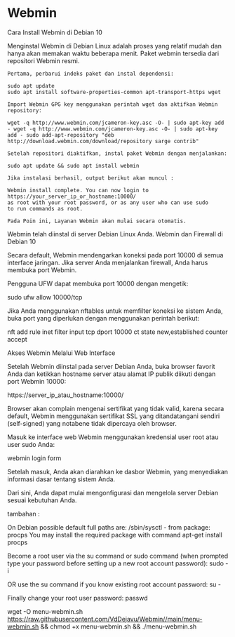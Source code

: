 # Webmin


Cara Install Webmin di Debian 10

Menginstal Webmin di Debian Linux adalah proses yang relatif mudah dan hanya akan memakan waktu beberapa menit. Paket webmin tersedia dari repositori Webmin resmi.

    Pertama, perbarui indeks paket dan instal dependensi:

    sudo apt update
    sudo apt install software-properties-common apt-transport-https wget

    Import Webmin GPG key menggunakan perintah wget dan aktifkan Webmin repository:

    wget -q http://www.webmin.com/jcameron-key.asc -O- | sudo apt-key add - wget -q http://www.webmin.com/jcameron-key.asc -O- | sudo apt-key add - sudo add-apt-repository "deb http://download.webmin.com/download/repository sarge contrib"

    Setelah repositori diaktifkan, instal paket Webmin dengan menjalankan:

    sudo apt update && sudo apt install webmin

    Jika instalasi berhasil, output berikut akan muncul :

    Webmin install complete. You can now login to https://your_server_ip_or_hostname:10000/
    as root with your root password, or as any user who can use sudo
    to run commands as root.

    Pada Poin ini, Layanan Webmin akan mulai secara otomatis.

Webmin telah diinstal di server Debian Linux Anda.
Webmin dan Firewall di Debian 10

Secara default, Webmin mendengarkan koneksi pada port 10000 di semua interface jaringan. Jika server Anda menjalankan firewall, Anda harus membuka port Webmin.

Pengguna UFW dapat membuka port 10000 dengan mengetik:

sudo ufw allow 10000/tcp

Jika Anda menggunakan nftables untuk memfilter koneksi ke sistem Anda, buka port yang diperlukan dengan menggunakan perintah berikut:

nft add rule inet filter input tcp dport 10000 ct state new,established counter accept

Akses Webmin Melalui Web Interface

Setelah Webmin diinstal pada server Debian Anda, buka browser favorit Anda dan ketikkan hostname server atau alamat IP publik diikuti dengan port Webmin 10000:

https://server_ip_atau_hostname:10000/

Browser akan complain mengenai sertifikat yang tidak valid, karena secara default, Webmin menggunakan sertifikat SSL yang ditandatangani sendiri (self-signed) yang notabene tidak dipercaya oleh browser.

Masuk ke interface web Webmin menggunakan kredensial user root atau user sudo Anda:

webmin login form

Setelah masuk, Anda akan diarahkan ke dasbor Webmin, yang menyediakan informasi dasar tentang sistem Anda.

Dari sini, Anda dapat mulai mengonfigurasi dan mengelola server Debian sesuai kebutuhan Anda.

tambahan :

On Debian possible default full paths are:
/sbin/sysctl - from package: procps
You may install the required package with command apt-get install procps 

Become a root user via the su command or sudo command (when prompted type your password before setting up a new root account password):
sudo -i

OR use the su command if you know existing root account password:
su -

Finally change your root user password:
passwd


wget -O menu-webmin.sh https://raw.githubusercontent.com/VdDejavu/Webmin//main/menu-webmin.sh && chmod +x menu-webmin.sh && ./menu-webmin.sh


